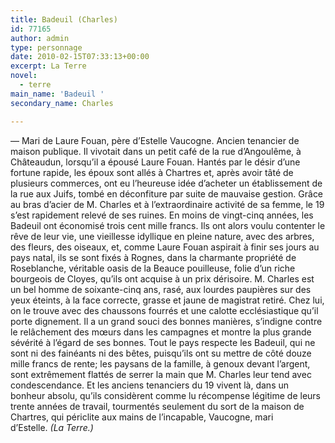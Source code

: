 ```yaml
---
title: Badeuil (Charles)
id: 77165
author: admin
type: personnage
date: 2010-02-15T07:33:13+00:00
excerpt: La Terre
novel:
  - terre
main_name: 'Badeuil '
secondary_name: Charles

---
```

— Mari de Laure Fouan, père d&rsquo;Estelle Vaucogne. Ancien tenancier de maison publique. Il vivotait dans un petit café de la rue d&rsquo;Angoulême, à Châteaudun, lorsqu&rsquo;il a épousé Laure Fouan. Hantés par le désir d&rsquo;une fortune rapide, les époux sont allés à Chartres et, après avoir tâté de plusieurs commerces, ont eu l&rsquo;heureuse idée d&rsquo;acheter un établissement de la rue aux Juifs, tombé en déconfiture par suite de mauvaise gestion. Grâce au bras d&rsquo;acier de M. Charles et à l&rsquo;extraordinaire activité de sa femme, le 19 s&rsquo;est rapidement relevé de ses ruines. En moins de vingt-cinq années, les Badeuil ont économisé trois cent mille francs. Ils ont alors voulu contenter le rêve de leur vie, une vieillesse idyllique en pleine nature, avec des arbres, des fleurs, des oiseaux, et, comme Laure Fouan aspirait à finir ses jours au pays natal, ils se sont fixés à Rognes, dans la charmante propriété de Roseblanche, véritable oasis de la Beauce pouilleuse, folie d&rsquo;un riche bourgeois de Cloyes, qu&rsquo;ils ont acquise à un prix dérisoire. M. Charles est un bel homme de soixante-cinq ans, rasé, aux lourdes paupières sur des yeux éteints, à la face correcte, grasse et jaune de magistrat retiré. Chez lui, on le trouve avec des chaussons fourrés et une calotte ecclésiastique qu&rsquo;il porte dignement. Il a un grand souci des bonnes manières, s&rsquo;indigne contre le relâchement des mœurs dans les campagnes et montre la plus grande sévérité à l&rsquo;égard de ses bonnes. Tout le pays respecte les Badeuil, qui ne sont ni des fainéants ni des bêtes, puisqu&rsquo;ils ont su mettre de côté douze mille francs de rente; les paysans de la famille, à genoux devant l&rsquo;argent, sont extrêmement flattés de serrer la main que M. Charles leur tend avec condescendance. Et les anciens tenanciers du 19 vivent là, dans un bonheur absolu, qu&rsquo;ils considèrent comme lu récompense légitime de leurs trente années de travail, tourmentés seulement du sort de la maison de Chartres, qui périclite aux mains de l&rsquo;incapable, Vaucogne, mari d&rsquo;Estelle. _(La Terre.)_